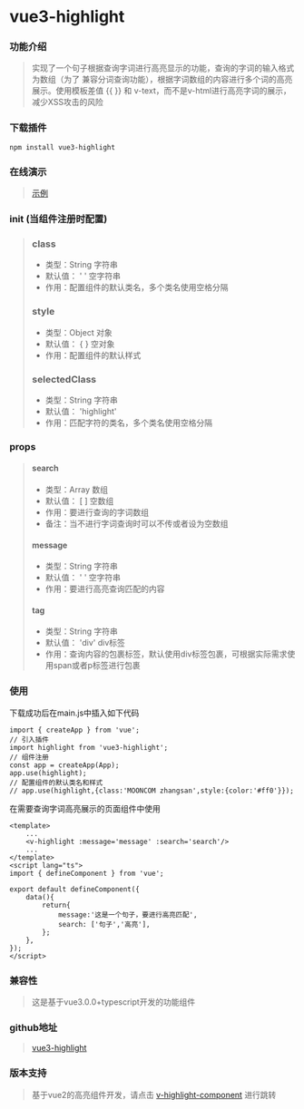 # vue3-highlight

### 功能介绍
> 实现了一个句子根据查询字词进行高亮显示的功能，查询的字词的输入格式为数组（为了
> 兼容分词查询功能），根据字词数组的内容进行多个词的高亮展示。使用模板差值 {{ }} 和
> v-text，而不是v-html进行高亮字词的展示，减少XSS攻击的风险

### 下载插件
```
npm install vue3-highlight
```

### 在线演示
> [示例](https://mooncom.github.io/vue3-highlight/dist/)

### init (当组件注册时配置)
> ### class
> * 类型：String 字符串
> * 默认值： ' ' 空字符串
> * 作用：配置组件的默认类名，多个类名使用空格分隔
> ### style
> * 类型：Object 对象
> * 默认值： { } 空对象
> * 作用：配置组件的默认样式
> ### selectedClass
> * 类型：String 字符串
> * 默认值： 'highlight'
> * 作用：匹配字符的类名，多个类名使用空格分隔

### props
> #### search
> * 类型：Array 数组
> * 默认值： [ ] 空数组
> * 作用：要进行查询的字词数组
> * 备注：当不进行字词查询时可以不传或者设为空数组
> #### message
> * 类型：String 字符串 
> * 默认值： ' ' 空字符串
> * 作用：要进行高亮查询匹配的内容
> #### tag
> * 类型：String 字符串 
> * 默认值： 'div' div标签
> * 作用：查询内容的包裹标签，默认使用div标签包裹，可根据实际需求使用span或者p标签进行包裹

### 使用
下载成功后在main.js中插入如下代码
```
import { createApp } from 'vue';
// 引入插件
import highlight from 'vue3-highlight';
// 组件注册
const app = createApp(App);
app.use(highlight);
// 配置组件的默认类名和样式
// app.use(highlight,{class:'MOONCOM zhangsan',style:{color:'#ff0'}});
```
在需要查询字词高亮展示的页面组件中使用
```
<template>
    ...
    <v-highlight :message='message' :search='search'/>
    ...
</template>
<script lang="ts">
import { defineComponent } from 'vue';

export default defineComponent({
    data(){
        return{
            message:'这是一个句子，要进行高亮匹配',
            search: ['句子','高亮'],
        };
    },
});
</script>
```

### 兼容性
> 这是基于vue3.0.0+typescript开发的功能组件

### github地址
> [vue3-highlight](https://github.com/MOONCOM/vue3-highlight)

### 版本支持
> 基于vue2的高亮组件开发，请点击 [v-highlight-component](https://github.com/MOONCOM/v-highlight-component) 进行跳转
